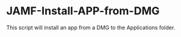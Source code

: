 # JAMF-Install-APP-from-DMG
 This script will install an app from a DMG to the Applications folder.
